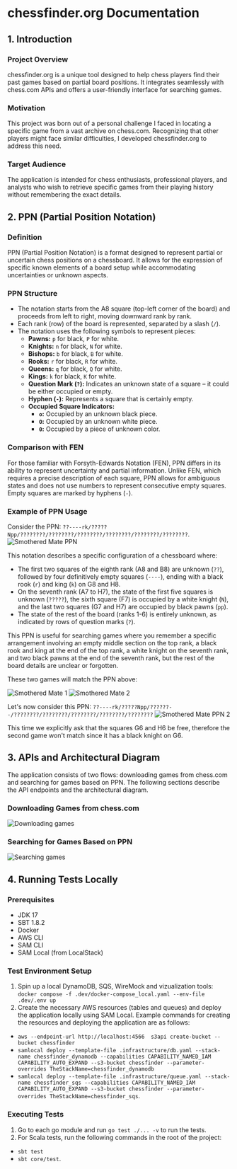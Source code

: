 # chessfinder.org Documentation

## 1. Introduction

### Project Overview
chessfinder.org is a unique tool designed to help chess players find their past games based on partial board positions. It integrates seamlessly with chess.com APIs and offers a user-friendly interface for searching games.

### Motivation
This project was born out of a personal challenge I faced in locating a specific game from a vast archive on chess.com. Recognizing that other players might face similar difficulties, I developed chessfinder.org to address this need.

### Target Audience
The application is intended for chess enthusiasts, professional players, and analysts who wish to retrieve specific games from their playing history without remembering the exact details.

## 2. PPN (Partial Position Notation)

### Definition
PPN (Partial Position Notation) is a format designed to represent partial or uncertain chess positions on a chessboard. It allows for the expression of specific known elements of a board setup while accommodating uncertainties or unknown aspects.

### PPN Structure
- The notation starts from the A8 square (top-left corner of the board) and proceeds from left to right, moving downward rank by rank.
- Each rank (row) of the board is represented, separated by a slash (`/`).
- The notation uses the following symbols to represent pieces:
  - **Pawns:** `p` for black, `P` for white.
  - **Knights:** `n` for black, `N` for white.
  - **Bishops:** `b` for black, `B` for white.
  - **Rooks:** `r` for black, `R` for white.
  - **Queens:** `q` for black, `Q` for white.
  - **Kings:** `k` for black, `K` for white.
  - **Question Mark (`?`):** Indicates an unknown state of a square – it could be either occupied or empty.
  - **Hyphen (`-`):** Represents a square that is certainly empty.
  - **Occupied Square Indicators:**
    - **`o`:** Occupied by an unknown black piece.
    - **`O`:** Occupied by an unknown white piece.
    - **`0`:** Occupied by a piece of unknown color.

### Comparison with FEN
For those familiar with Forsyth-Edwards Notation (FEN), PPN differs in its ability to represent uncertainty and partial information. Unlike FEN, which requires a precise description of each square, PPN allows for ambiguous states and does not use numbers to represent consecutive empty squares. Empty squares are marked by hyphens (`-`).

### Example of PPN Usage

Consider the PPN: `??----rk/?????Npp/????????/????????/????????/????????/????????/????????`. ![Smothered Mate PPN](/doc/smothered_mate_partial_position_1.png)

This notation describes a specific configuration of a chessboard where:
- The first two squares of the eighth rank (A8 and B8) are unknown (`??`), followed by four definitively empty squares (`----`), ending with a black rook (`r`) and king (`k`) on G8 and H8.
- On the seventh rank (A7 to H7), the state of the first five squares is unknown (`?????`), the sixth square (F7) is occupied by a white knight (`N`), and the last two squares (G7 and H7) are occupied by black pawns (`pp`).
- The state of the rest of the board (ranks 1-6) is entirely unknown, as indicated by rows of question marks (`?`).


This PPN is useful for searching games where you remember a specific arrangement involving an empty middle section on the top rank, a black rook and king at the end of the top rank, a white knight on the seventh rank, and two black pawns at the end of the seventh rank, but the rest of the board details are unclear or forgotten.

These two games will match the PPN above:

![Smothered Mate 1](/doc/smothered_mate_exact_position_2.png)
![Smothered Mate 2](/doc/smothered_mate_exact_position_1.png)

Let's now consider this PPN: `??----rk/?????Npp/??????--/????????/????????/????????/????????/????????`
![Smothered Mate PPN 2](/doc/smothered_mate_partial_position_2.png)

This time we explicitly ask that the squares G6 and H6 be free, therefore the second game won't match since it has a black knight on G6.

## 3. APIs and Architectural Diagram

The application consists of two flows: downloading games from chess.com and searching for games based on PPN. The following sections describe the API endpoints and the architectural diagram.

### Downloading Games from chess.com
![Downloading games](/doc/download_games.png)

### Searching for Games Based on PPN
![Searching games](/doc/search_games.png)

## 4. Running Tests Locally

### Prerequisites
- JDK 17
- SBT 1.8.2 
- Docker
- AWS CLI
- SAM CLI
- SAM Local (from LocalStack)

### Test Environment Setup
1. Spin up a local DynamoDB, SQS, WireMock and vizualization tools: `docker compose -f .dev/docker-compose_local.yaml --env-file .dev/.env up`
2. Create the necessary AWS resources (tables and queues) and deploy the application locally using SAM Local. Example commands for creating the resources and deploying the application are as follows:
- `aws --endpoint-url http://localhost:4566  s3api create-bucket --bucket chessfinder`
- `samlocal deploy --template-file .infrastructure/db.yaml --stack-name chessfinder_dynamodb --capabilities CAPABILITY_NAMED_IAM CAPABILITY_AUTO_EXPAND --s3-bucket chessfinder --parameter-overrides TheStackName=chessfinder_dynamodb`
- `samlocal deploy --template-file .infrastructure/queue.yaml --stack-name chessfinder_sqs --capabilities CAPABILITY_NAMED_IAM CAPABILITY_AUTO_EXPAND --s3-bucket chessfinder --parameter-overrides TheStackName=chessfinder_sqs`.

### Executing Tests

1. Go to each go module and run `go test ./... -v` to run the tests.
2. For Scala tests, run the following commands in the root of the project:
- `sbt test`
- `sbt core/test`. 
